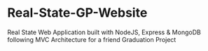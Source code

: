 # Real-State-GP-Website
Real State Web Application built with NodeJS, Express &amp; MongoDB following MVC Architecture for a friend Graduation Project 
